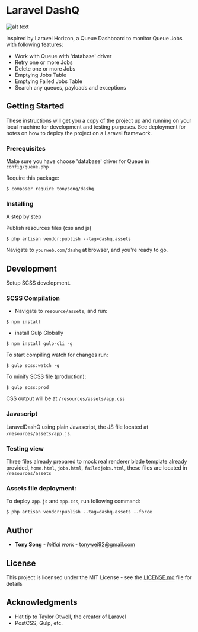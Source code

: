 # Laravel DashQ


![alt text](https://raw.githubusercontent.com/tonywei92/laraveldashq/master/resources/assets/logo.png)

Inspired by Laravel Horizon, a Queue Dashboard to monitor Queue Jobs with following features:
* Work with Queue with 'database' driver
* Retry one or more Jobs
* Delete one or more Jobs
* Emptying Jobs Table
* Emptying Failed Jobs Table
* Search any queues, payloads and exceptions


## Getting Started

These instructions will get you a copy of the project up and running on your local machine for development and testing purposes. See deployment for notes on how to deploy the project on a Laravel framework.

### Prerequisites
Make sure you have choose 'database' driver for Queue in `config/queue.php`

Require this package:

```
$ composer require tonysong/dashq
```

### Installing

A step by step

Publish resources files (css and js)

```
$ php artisan vendor:publish --tag=dashq.assets
```

Navigate to `yourweb.com/dashq` at browser, and you're ready to go.

## Development

Setup SCSS development.

### SCSS Compilation

* Navigate to `resource/assets`, and  run:

```
$ npm install
```
* install Gulp Globally
```
$ npm install gulp-cli -g 
```

To start compiling watch for changes run:
```
$ gulp scss:watch -g
```
To minify SCSS file (production):
```
$ gulp scss:prod 
```

CSS output will be at `/resources/assets/app.css`

### Javascript
LaravelDashQ using plain Javascript, the JS file located at `/resources/assets/app.js`.

### Testing view
Three files already prepared to mock real renderer blade template already provided, `home.html`, `jobs.html`, `failedjobs.html`, these files are located in `/resources/assets`

### Assets file deployment:
To deploy `app.js` and `app.css`, run following command:
```
$ php artisan vendor:publish --tag=dashq.assets --force
```
## Author
* **Tony Song** - *Initial work* - [tonywei92@gmail.com](mailto:tonywei92@gmail.com)

## License

This project is licensed under the MIT License - see the [LICENSE.md](LICENSE.md) file for details

## Acknowledgments

* Hat tip to Taylor Otwell, the creator of Laravel
* PostCSS, Gulp, etc.
